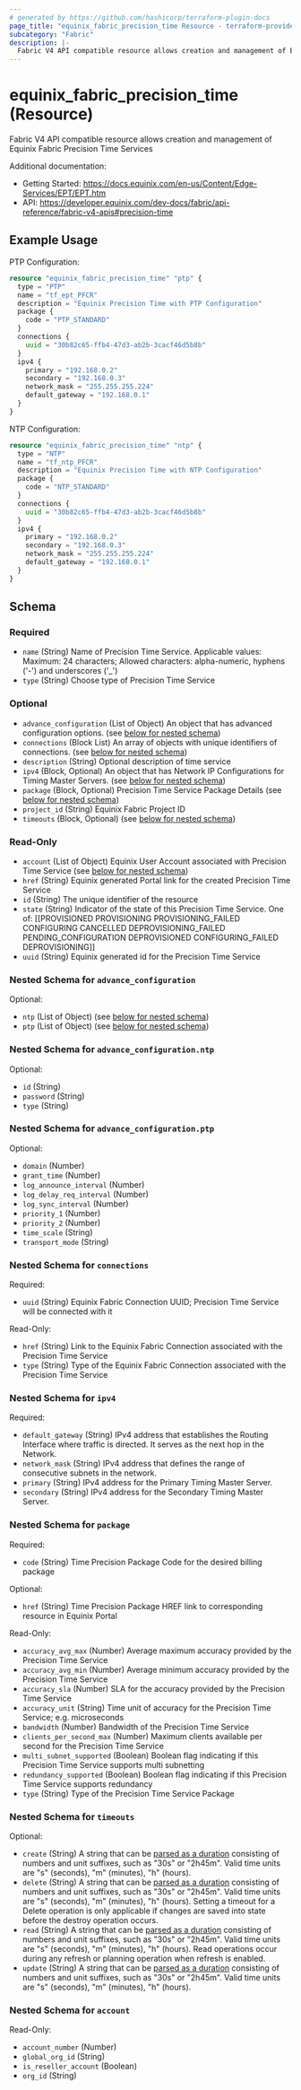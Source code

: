 ```yaml
---
# generated by https://github.com/hashicorp/terraform-plugin-docs
page_title: "equinix_fabric_precision_time Resource - terraform-provider-equinix"
subcategory: "Fabric"
description: |-
  Fabric V4 API compatible resource allows creation and management of Equinix Fabric Precision Time
---
```


# equinix_fabric_precision_time (Resource)

Fabric V4 API compatible resource allows creation and management of Equinix Fabric Precision Time Services

Additional documentation:
* Getting Started: https://docs.equinix.com/en-us/Content/Edge-Services/EPT/EPT.htm
* API: https://developer.equinix.com/dev-docs/fabric/api-reference/fabric-v4-apis#precision-time

## Example Usage

PTP Configuration:
```terraform
resource "equinix_fabric_precision_time" "ptp" {
  type = "PTP"
  name = "tf_ept_PFCR"
  description = "Equinix Precision Time with PTP Configuration"
  package {
    code = "PTP_STANDARD"
  }
  connections {
    uuid = "30b82c65-ffb4-47d3-ab2b-3cacf46d5b8b"
  }
  ipv4 {
    primary = "192.168.0.2"
    secondary = "192.168.0.3"
    network_mask = "255.255.255.224"
    default_gateway = "192.168.0.1"
  }
}
```

NTP Configuration:
```terraform
resource "equinix_fabric_precision_time" "ntp" {
  type = "NTP"
  name = "tf_ntp_PFCR"
  description = "Equinix Precision Time with NTP Configuration"
  package {
    code = "NTP_STANDARD"
  }
  connections {
    uuid = "30b82c65-ffb4-47d3-ab2b-3cacf46d5b8b"
  }
  ipv4 {
    primary = "192.168.0.2"
    secondary = "192.168.0.3"
    network_mask = "255.255.255.224"
    default_gateway = "192.168.0.1"
  }
}
```

<!-- schema generated by tfplugindocs -->
## Schema

### Required

- `name` (String) Name of Precision Time Service. Applicable values: Maximum: 24 characters; Allowed characters: alpha-numeric, hyphens ('-') and underscores ('_')
- `type` (String) Choose type of Precision Time Service

### Optional

- `advance_configuration` (List of Object) An object that has advanced configuration options. (see [below for nested schema](#nestedatt--advance_configuration))
- `connections` (Block List) An array of objects with unique identifiers of connections. (see [below for nested schema](#nestedblock--connections))
- `description` (String) Optional description of time service
- `ipv4` (Block, Optional) An object that has Network IP Configurations for Timing Master Servers. (see [below for nested schema](#nestedblock--ipv4))
- `package` (Block, Optional) Precision Time Service Package Details (see [below for nested schema](#nestedblock--package))
- `project_id` (String) Equinix Fabric Project ID
- `timeouts` (Block, Optional) (see [below for nested schema](#nestedblock--timeouts))

### Read-Only

- `account` (List of Object) Equinix User Account associated with Precision Time Service (see [below for nested schema](#nestedatt--account))
- `href` (String) Equinix generated Portal link for the created Precision Time Service
- `id` (String) The unique identifier of the resource
- `state` (String) Indicator of the state of this Precision Time Service. One of: [[PROVISIONED PROVISIONING PROVISIONING_FAILED CONFIGURING CANCELLED DEPROVISIONING_FAILED PENDING_CONFIGURATION DEPROVISIONED CONFIGURING_FAILED DEPROVISIONING]]
- `uuid` (String) Equinix generated id for the Precision Time Service

<a id="nestedatt--advance_configuration"></a>
### Nested Schema for `advance_configuration`

Optional:

- `ntp` (List of Object) (see [below for nested schema](#nestedobjatt--advance_configuration--ntp))
- `ptp` (List of Object) (see [below for nested schema](#nestedobjatt--advance_configuration--ptp))

<a id="nestedobjatt--advance_configuration--ntp"></a>
### Nested Schema for `advance_configuration.ntp`

Optional:

- `id` (String)
- `password` (String)
- `type` (String)


<a id="nestedobjatt--advance_configuration--ptp"></a>
### Nested Schema for `advance_configuration.ptp`

Optional:

- `domain` (Number)
- `grant_time` (Number)
- `log_announce_interval` (Number)
- `log_delay_req_interval` (Number)
- `log_sync_interval` (Number)
- `priority_1` (Number)
- `priority_2` (Number)
- `time_scale` (String)
- `transport_mode` (String)



<a id="nestedblock--connections"></a>
### Nested Schema for `connections`

Required:

- `uuid` (String) Equinix Fabric Connection UUID; Precision Time Service will be connected with it

Read-Only:

- `href` (String) Link to the Equinix Fabric Connection associated with the Precision Time Service
- `type` (String) Type of the Equinix Fabric Connection associated with the Precision Time Service


<a id="nestedblock--ipv4"></a>
### Nested Schema for `ipv4`

Required:

- `default_gateway` (String) IPv4 address that establishes the Routing Interface where traffic is directed. It serves as the next hop in the Network.
- `network_mask` (String) IPv4 address that defines the range of consecutive subnets in the network.
- `primary` (String) IPv4 address for the Primary Timing Master Server.
- `secondary` (String) IPv4 address for the Secondary Timing Master Server.


<a id="nestedblock--package"></a>
### Nested Schema for `package`

Required:

- `code` (String) Time Precision Package Code for the desired billing package

Optional:

- `href` (String) Time Precision Package HREF link to corresponding resource in Equinix Portal

Read-Only:

- `accuracy_avg_max` (Number) Average maximum accuracy provided by the Precision Time Service
- `accuracy_avg_min` (Number) Average minimum accuracy provided by the Precision Time Service
- `accuracy_sla` (Number) SLA for the accuracy provided by the Precision Time Service
- `accuracy_unit` (String) Time unit of accuracy for the Precision Time Service; e.g. microseconds
- `bandwidth` (Number) Bandwidth of the Precision Time Service
- `clients_per_second_max` (Number) Maximum clients available per second for the Precision Time Service
- `multi_subnet_supported` (Boolean) Boolean flag indicating if this Precision Time Service supports multi subnetting
- `redundancy_supported` (Boolean) Boolean flag indicating if this Precision Time Service supports redundancy
- `type` (String) Type of the Precision Time Service Package


<a id="nestedblock--timeouts"></a>
### Nested Schema for `timeouts`

Optional:

- `create` (String) A string that can be [parsed as a duration](https://pkg.go.dev/time#ParseDuration) consisting of numbers and unit suffixes, such as "30s" or "2h45m". Valid time units are "s" (seconds), "m" (minutes), "h" (hours).
- `delete` (String) A string that can be [parsed as a duration](https://pkg.go.dev/time#ParseDuration) consisting of numbers and unit suffixes, such as "30s" or "2h45m". Valid time units are "s" (seconds), "m" (minutes), "h" (hours). Setting a timeout for a Delete operation is only applicable if changes are saved into state before the destroy operation occurs.
- `read` (String) A string that can be [parsed as a duration](https://pkg.go.dev/time#ParseDuration) consisting of numbers and unit suffixes, such as "30s" or "2h45m". Valid time units are "s" (seconds), "m" (minutes), "h" (hours). Read operations occur during any refresh or planning operation when refresh is enabled.
- `update` (String) A string that can be [parsed as a duration](https://pkg.go.dev/time#ParseDuration) consisting of numbers and unit suffixes, such as "30s" or "2h45m". Valid time units are "s" (seconds), "m" (minutes), "h" (hours).


<a id="nestedatt--account"></a>
### Nested Schema for `account`

Read-Only:

- `account_number` (Number)
- `global_org_id` (String)
- `is_reseller_account` (Boolean)
- `org_id` (String)



